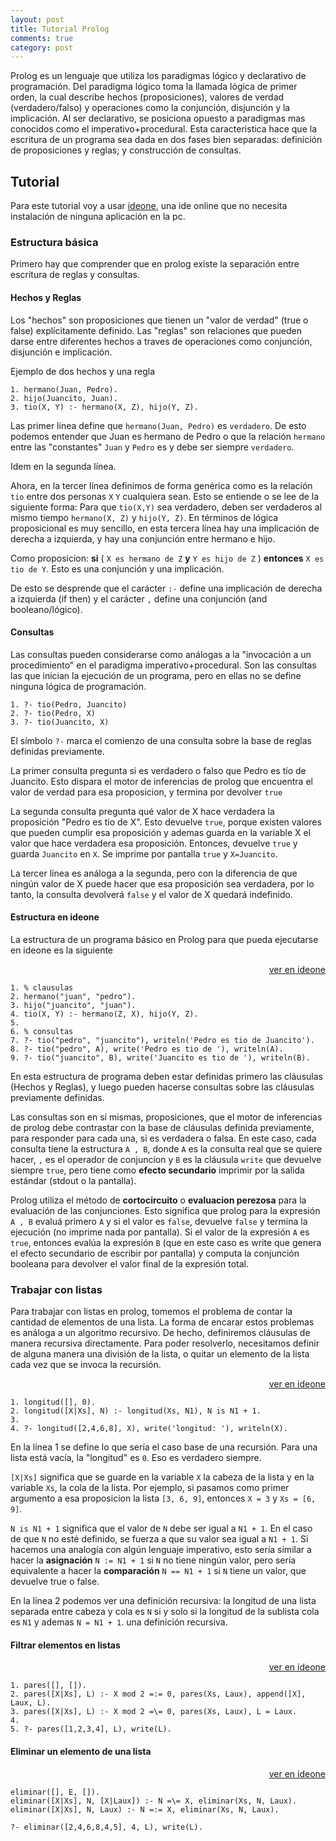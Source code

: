 ```yaml
---
layout: post
title: Tutorial Prolog
comments: true
category: post
---
```


Prolog es un lenguaje que utiliza los paradigmas lógico y declarativo de programación. Del paradigma lógico toma la llamada lógica de primer orden, la cual describe hechos (proposiciones), valores de verdad (verdadero/falso) y operaciones como la conjunción, disjunción y la implicación. Al ser declarativo, se posiciona opuesto a paradigmas mas conocidos como el imperativo+procedural. Esta caracteristica hace que la escritura de un programa sea dada en dos fases bien separadas: definición de proposiciones y reglas; y construcción de consultas.

## Tutorial

Para este tutorial voy a usar [ideone](https://ideone.com), una ide online que no necesita instalación de ninguna aplicación en la pc.

### Estructura básica

Primero hay que comprender que en prolog existe la separación entre escritura de reglas y consultas.

#### Hechos y Reglas

Los "hechos" son proposiciones que tienen un "valor de verdad" (true o false) explícitamente definido. Las "reglas" son relaciones que pueden darse entre diferentes hechos a traves de operaciones como conjunción, disjunción e implicación.

Ejemplo de dos hechos y una regla

```
1. hermano(Juan, Pedro).
2. hijo(Juancito, Juan).
3. tio(X, Y) :- hermano(X, Z), hijo(Y, Z).
```

Las primer línea define que `hermano(Juan, Pedro)` es `verdadero`. De esto podemos entender que Juan es hermano de Pedro o que la relación `hermano` entre las "constantes" `Juan` y `Pedro` es y debe ser siempre `verdadero`.

Idem en la segunda línea.

Ahora, en la tercer línea definimos de forma genérica como es la relación `tio` entre dos personas `X` `Y` cualquiera sean. Esto se entiende o se lee de la siguiente forma:
Para que `tio(X,Y)` sea verdadero, deben ser verdaderos al mismo tiempo `hermano(X, Z)` y `hijo(Y, Z)`. En términos de lógica proposicional es muy sencillo, en esta tercera línea hay una implicación de derecha a izquierda, y hay una conjunción entre hermano e hijo.

Como proposicion: **si** ( `X es hermano de Z` **y** `Y es hijo de Z` )  **entonces** `X es tio de Y`. Esto es una conjunción y una implicación.

De esto se desprende que el carácter `:-` define una implicación de derecha a izquierda (if then) y el carácter `,` define una conjunción (and booleano/lógico).

#### Consultas

Las consultas pueden considerarse como análogas a la "invocación a un procedimiento" en el paradigma imperativo+procedural. Son las consultas las que inician la ejecución de un programa, pero en ellas no se define ninguna lógica de programación.

```
1. ?- tio(Pedro, Juancito)
2. ?- tio(Pedro, X)
3. ?- tio(Juancito, X)
```

El símbolo `?-` marca el comienzo de una consulta sobre la base de reglas definidas previamente.

La primer consulta pregunta si es verdadero o falso que Pedro es tío de Juancito. Esto dispara el motor de inferencias de prolog que encuentra el valor de verdad para esa proposicion, y termina por devolver `true`

La segunda consulta pregunta qué valor de X hace verdadera la proposición "Pedro es tio de X". Esto devuelve `true`, porque existen valores que pueden cumplir esa proposición y ademas guarda en la variable X el valor que hace verdadera esa proposición. Entonces, devuelve `true` y guarda `Juancito` en `X`. Se imprime por pantalla `true` y `X=Juancito`.

La tercer línea es análoga a la segunda, pero con la diferencia de que ningún valor de X puede hacer que esa proposición sea verdadera, por lo tanto, la consulta devolverá `false` y el valor de X quedará indefinido.

#### Estructura en ideone

La estructura de un programa básico en Prolog para que pueda ejecutarse en ideone es la siguiente

<div style="text-align:right"><a href="http://ideone.com/fW63DL">ver en ideone</a></div>

```
1. % clausulas
2. hermano("juan", "pedro").
3. hijo("juancito", "juan").
4. tio(X, Y) :- hermano(Z, X), hijo(Y, Z).
5.
6. % consultas
7. ?- tio("pedro", "juancito"), writeln('Pedro es tio de Juancito').
8. ?- tio("pedro", A), write('Pedro es tio de '), writeln(A).
9. ?- tio("juancito", B), write('Juancito es tio de '), writeln(B).
```

En esta estructura de programa deben estar definidas primero las cláusulas (Hechos y Reglas), y luego pueden hacerse consultas sobre las cláusulas previamente definidas.

Las consultas son en sí mismas, proposiciones, que el motor de inferencias de prolog debe contrastar con la base de cláusulas definida previamente, para responder para cada una, si es verdadera o falsa. En este caso, cada consulta tiene la estructura `A , B`, donde `A` es la consulta real que se quiere hacer, `,` es el operador de conjuncion y `B` es la cláusula `write` que devuelve siempre `true`, pero tiene como **efecto secundario** imprimir por la salida estándar (stdout o la pantalla).

Prolog utiliza el método de **cortocircuito** o **evaluacion perezosa** para la evaluación de las conjunciones. Esto significa que prolog para la expresión `A , B` evaluá primero `A` y si el valor es `false`, devuelve `false` y termina la ejecución (no imprime nada por pantalla). Si el valor de la expresión `A` es `true`, entonces evalúa la expresión `B` (que en este caso es write que genera el efecto secundario de escribir por pantalla) y computa la conjunción booleana para devolver el valor final de la expresión total.

### Trabajar con listas

Para trabajar con listas en prolog, tomemos el problema de contar la cantidad de elementos de una lista. La forma de encarar estos problemas es análoga a un algoritmo recursivo. De hecho, definiremos cláusulas de manera recursiva directamente. Para poder resolverlo, necesitamos definir de alguna manera una división de la lista, o quitar un elemento de la lista cada vez que se invoca la recursión.

<div style="text-align:right"><a href="http://ideone.com/HSpo4r">ver en ideone</a></div>

```
1. longitud([], 0).
2. longitud([X|Xs], N) :- longitud(Xs, N1), N is N1 + 1.
3. 
4. ?- longitud([2,4,6,8], X), write('longitud: '), writeln(X).
```

En la línea 1 se define lo que sería el caso base de una recursión. Para una lista está vacía, la "longitud" es `0`. Eso es verdadero siempre.

`[X|Xs]` significa que se guarde en la variable `X` la cabeza de la lista y en la variable `Xs`, la cola de la lista. Por ejemplo, si pasamos como primer argumento a esa proposicion la lista `[3, 6, 9]`, entonces `X = 3` y `Xs = [6, 9]`.

`N is N1 + 1` significa que el valor de `N` debe ser igual a `N1 + 1`. En el caso de que `N` no esté definido, se fuerza a que su valor sea igual a `N1 + 1`. Si hacemos una analogía con algún lenguaje imperativo, esto sería similar a hacer la **asignación** `N := N1 + 1` si `N` no tiene ningún valor, pero sería equivalente a hacer la **comparación** `N == N1 + 1` si `N` tiene un valor, que devuelve true o false.

En la línea 2 podemos ver una definición recursiva: la longitud de una lista separada entre cabeza y cola es `N` si y solo si la longitud de la sublista cola es `N1` y ademas `N = N1 + 1`. una definición recursiva.

#### Filtrar elementos en listas

<div style="text-align:right"><a href="http://ideone.com/brKoTe">ver en ideone</a></div>

```
1. pares([], []).
2. pares([X|Xs], L) :- X mod 2 =:= 0, pares(Xs, Laux), append([X], Laux, L).
3. pares([X|Xs], L) :- X mod 2 =\= 0, pares(Xs, Laux), L = Laux.
4.
5. ?- pares([1,2,3,4], L), write(L).
```

#### Eliminar un elemento de una lista

<div style="text-align:right"><a href="http://ideone.com/8QXGKg">ver en ideone</a></div>

```
eliminar([], E, []).
eliminar([X|Xs], N, [X|Laux]) :- N =\= X, eliminar(Xs, N, Laux).
eliminar([X|Xs], N, Laux) :- N =:= X, eliminar(Xs, N, Laux).
 
?- eliminar([2,4,6,8,4,5], 4, L), write(L).
```
